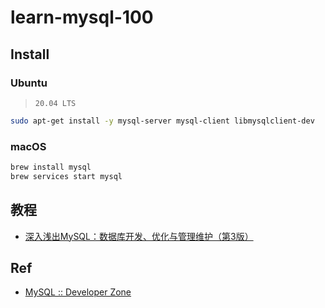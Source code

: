 # learn-mysql-100

## Install

### Ubuntu

> `20.04 LTS`

```bash
sudo apt-get install -y mysql-server mysql-client libmysqlclient-dev
```

### macOS

```bash
brew install mysql
brew services start mysql
```

## 教程

* [深入浅出MySQL：数据库开发、优化与管理维护（第3版）](./9787115515391)

## Ref

* [MySQL :: Developer Zone](https://dev.mysql.com/)
